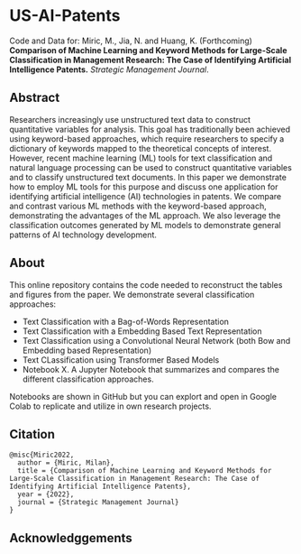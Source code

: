 # US-AI-Patents

Code and Data for: Miric, M., Jia, N. and Huang, K. (Forthcoming) **Comparison of Machine Learning and Keyword Methods for Large-Scale Classification in Management Research: The Case of Identifying Artificial Intelligence Patents.** *Strategic Management Journal*.

## Abstract 

Researchers increasingly use unstructured text data to construct quantitative variables for analysis. This goal has traditionally been achieved using keyword-based approaches, which require researchers to specify a dictionary of keywords mapped to the theoretical concepts of interest. However, recent machine learning (ML) tools for text classification and natural language processing can be used to construct quantitative variables and to classify unstructured text documents. In this paper we demonstrate how to employ ML tools for this purpose and discuss one application for identifying artificial intelligence (AI) technologies in patents. We compare and contrast various ML methods with the keyword-based approach, demonstrating the advantages of the ML approach. We also leverage the classification outcomes generated by ML models to demonstrate general patterns of AI technology development.

## About

This online repository contains the code needed to reconstruct the tables and figures from the paper. We demonstrate several classification approaches: 

- Text Classification with a Bag-of-Words Representation
- Text Classification with a Embedding Based Text Representation
- Text Classification using a Convolutional Neural Network (both Bow and Embedding based Representation) 
- Text CLassification using Transformer Based Models
- Notebook X. A Jupyter Notebook that summarizes and compares the different classification approaches. 

Notebooks are shown in GitHub but you can explort and open in Google Colab to replicate and utilize in own research projects. 

## Citation 


```
@misc{Miric2022,
  author = {Miric, Milan},
  title = {Comparison of Machine Learning and Keyword Methods for Large-Scale Classification in Management Research: The Case of Identifying Artificial Intelligence Patents},
  year = {2022},
  journal = {Strategic Management Journal}
}
```

## Acknowledggements 
